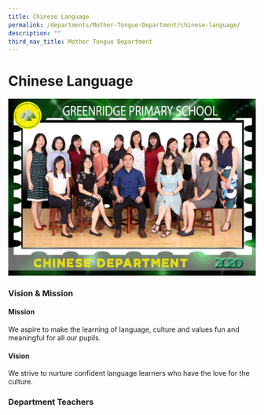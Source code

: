 ```yaml
---
title: Chinese Language
permalink: /departments/Mother-Tongue-Department/chinese-language/
description: ""
third_nav_title: Mother Tongue Department
---
```

# Chinese Language

![](/images/Departments/Mother%20Tongue%20Department/Chinese/CHINESE_P1.jpg)

### Vision & Mission

#### Mission

We aspire to make the learning of language, culture and values fun and meaningful for all our pupils.  
 
#### Vision

We strive to nurture confident language learners who have the love for the culture.

### Department Teachers


